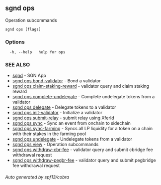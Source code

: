 ## sgnd ops

Operation subcommands

```
sgnd ops [flags]
```

### Options

```
  -h, --help   help for ops
```

### SEE ALSO

* [sgnd](sgnd.md)	 - SGN App
* [sgnd ops bond-validator](sgnd_ops_bond-validator.md)	 - Bond a validator
* [sgnd ops claim-staking-reward](sgnd_ops_claim-staking-reward.md)	 - validator query and claim staking reward
* [sgnd ops complete-undelegate](sgnd_ops_complete-undelegate.md)	 - Complete undelegate tokens from a validator
* [sgnd ops delegate](sgnd_ops_delegate.md)	 - Delegate tokens to a validator
* [sgnd ops init-validator](sgnd_ops_init-validator.md)	 - Initialize a validator
* [sgnd ops submit-relay](sgnd_ops_submit-relay.md)	 - submit relay using XferId
* [sgnd ops sync](sgnd_ops_sync.md)	 - Sync an event from onchain to sidechain
* [sgnd ops sync-farming](sgnd_ops_sync-farming.md)	 - Syncs all LP liquidity for a token on a chain with their stakes in the farming pool
* [sgnd ops undelegate](sgnd_ops_undelegate.md)	 - Undelegate tokens from a validator
* [sgnd ops view](sgnd_ops_view.md)	 - Operation subcommands
* [sgnd ops withdraw-cbr-fee](sgnd_ops_withdraw-cbr-fee.md)	 - validator query and submit cbridge fee withdrawal request
* [sgnd ops withdraw-pegbr-fee](sgnd_ops_withdraw-pegbr-fee.md)	 - validator query and submit pegbridge fee withdrawal request

###### Auto generated by spf13/cobra

